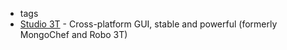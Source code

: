 - tags
- [Studio 3T](https://studio3t.com/) - Cross-platform GUI, stable and powerful (formerly MongoChef and Robo 3T)